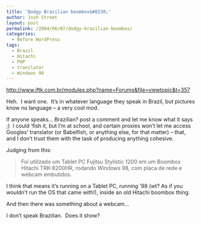 ```yaml
---
title: 'Dodgy Brazilian boombox&#8230;'
author: Josh Street
layout: post
permalink: /2004/06/07/dodgy-brazilian-boombox/
categories:
  - Before WordPress
tags:
  - Brazil
  - Hitachi
  - PHP
  - translator
  - Windows 98
---
```

<http://www.iftk.com.br/modules.php?name=Forums&file=viewtopic&t=357>

Heh.&nbsp; I want one.&nbsp; It&#8217;s in whatever language they speak in Brazil, but pictures know no language &#8211; a very cool mod.

If anyone speaks&#8230; Brazilian? post a comment and let me know what it says ;)&nbsp; I could &#8216;fish it, but I&#8217;m at school, and certain proxies won&#8217;t let me access Googles&#8217; translator (or Babelfish, or anything else, for that matter) &#8211; that, and I don&#8217;t trust them with the task of producing anything cohesive.

Judging from this:

> Foi utilizado um Tablet PC Fujitsu Stylistic 1200 em um Boombox Hitachi TRK-8200HR, rodando Windows 98, com placa de rede e webcam embutidos.

I think that means it&#8217;s running on a Tablet PC, running &#8217;98 (wt? As if you wouldn&#8217;t run the OS that came with!), inside an old Hitachi boombox thing.

And then there was something about a webcam&#8230;

I don&#8217;t speak Brazilian.&nbsp; Does it show?